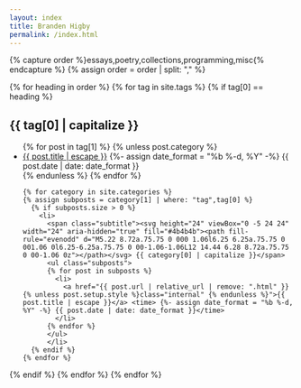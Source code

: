 ```yaml
---
layout: index
title: Branden Higby
permalink: /index.html
---
```


{% capture order %}essays,poetry,collections,programming,misc{% endcapture %}
{% assign order = order | split: "," %}

{% for heading in order %}
{% for tag in site.tags %}
{% if tag[0] == heading %}

  <h2>{{ tag[0] | capitalize }}</h2>
  <ul>
    {% for post in tag[1] %}
      {% unless post.category %}
        <li>
          <a href="{{ post.url | relative_url | remove: ".html" }}" {% unless post.setup.style %}class="internal" {% endunless %}>{{ post.title | escape }}</a> <time> {%- assign date_format = "%b %-d, %Y" -%} {{ post.date | date: date_format }}</time>
        </li>
      {% endunless %}
    {% endfor %}


    {% for category in site.categories %}
    {% assign subposts = category[1] | where: "tag",tag[0] %}
      {% if subposts.size > 0 %}
        <li>
          <span class="subtitle"><svg height="24" viewBox="0 -5 24 24" width="24" aria-hidden="true" fill="#4b4b4b"><path fill-rule="evenodd" d="M5.22 8.72a.75.75 0 000 1.06l6.25 6.25a.75.75 0 001.06 0l6.25-6.25a.75.75 0 00-1.06-1.06L12 14.44 6.28 8.72a.75.75 0 00-1.06 0z"></path></svg> {{ category[0] | capitalize }}</span>
          <ul class="subposts">
          {% for post in subposts %}
            <li>
              <a href="{{ post.url | relative_url | remove: ".html" }} {% unless post.setup.style %}class="internal" {% endunless %}">{{ post.title | escape }}</a> <time> {%- assign date_format = "%b %-d, %Y" -%} {{ post.date | date: date_format }}</time>
            </li>
          {% endfor %}
          </ul>
          </li>
      {% endif %}
    {% endfor %}
  </ul>
  {% endif %}
{% endfor %}
{% endfor %}
